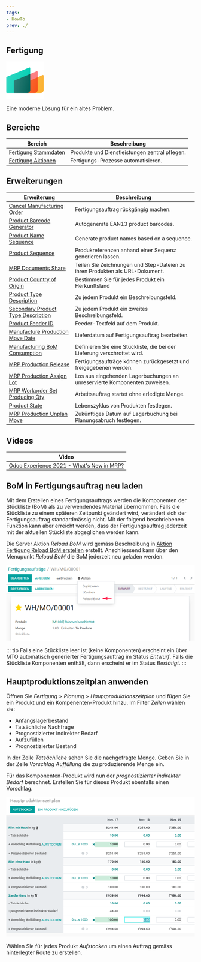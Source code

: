 ```yaml
---
tags:
- HowTo
prev: ./
---
```

## Fertigung
![icons_odoo_mrp](assets/icons_odoo_mrp.png)

Eine moderne Lösung für ein altes Problem.

## Bereiche

| Bereich                                           | Beschreibung                                   |
| ------------------------------------------------- | ---------------------------------------------- |
| [Fertigung Stammdaten](Fertigung%20Stammdaten.md) | Produkte und Dienstleistungen zentral pflegen. |
| [Fertigung Aktionen](Fertigung%20Aktionen.md)     | Fertigungs-Prozesse automatisieren.            |

## Erweiterungen

| Erweiterung                                                                       | Beschreibung                                                                 |
| --------------------------------------------------------------------------------- | ---------------------------------------------------------------------------- |
| [Cancel Manufacturing Order](Cancel%20Manufacturing%20Order.md)                   | Fertigungsauftrag rückgängig machen.                                         |
| [Product Barcode Generator](Product%20Barcode%20Generator.md)                     | Autogenerate EAN13 product barcodes.                                         |
| [Product Name Sequence](Product%20Name%20Sequence.md)                             | Generate product names based on a sequence.                                  |
| [Product Sequence](Product%20Sequence.md)                                         | Produkreferenzen anhand einer Sequenz generieren lassen.                     |
| [MRP Documents Share](MRP%20Documents%20Share.md)                                 | Teilen Sie Zeichnungen und Step-Dateien zu ihren Produkten als URL-Dokument. |
| [Product Country of Origin](Product%20Country%20of%20Origin.md)                   | Bestimmen Sie für jedes Produkt ein Herkunftsland                            |
| [Product Type Description](Product%20Type%20Description.md)                       | Zu jedem Produkt ein Beschreibungsfeld.                                      |
| [Secondary Product Type Description](Secondary%20Product%20Type%20Description.md) | Zu jedem Produkt ein zweites Beschreibungsfeld.                              |
| [Product Feeder ID](Product%20Feeder%20ID.md)                                     | Feeder-Textfeld auf dem Produkt.                                             |
| [Manufacture Production Move Date](Manufacture%20Production%20Move%20Date.md)     | Lieferdatum auf Fertigungsauftrag bearbeiten.                                |
| [Manufacturing BoM Consumption](Manufacturing%20BoM%20Consumption.md)             | Definieren Sie eine Stückliste, die bei der Lieferung verschrottet wird.     |
| [MRP Production Release](MRP%20Production%20Release.md)                           | Fertigungsaufträge können zurückgesetzt und freigegebenen werden.            |
| [MRP Production Assign Lot](MRP%20Production%20Assign%20Lot.md)                   | Los aus eingehenden Lagerbuchungen an unreservierte Komponenten zuweisen.   |
| [MRP Workorder Set Producing Qty](MRP%20Workorder%20Set%20Producing%20Qty.md)     | Arbeitsauftrag startet ohne erledigte Menge.                                 |
| [Product State](Product%20State.md)                                               | Lebenszyklus von Produkten festlegen.                                        |
| [MRP Production Unplan Move](MRP%20Production%20Unplan%20Move.md)                 | Zukünftiges Datum auf Lagerbuchung bei Planungsabruch festlegen.             |

## Videos

| Video                                                                                    |
| ---------------------------------------------------------------------------------------- |
| [Odoo Experience 2021 - What's New in MRP?](https://www.youtube.com/watch?v=xTXc_FV9kKU) |

## BoM in Fertigungsauftrag neu laden

Mit dem Erstellen eines Fertigungsauftrags werden die Komponenten der Stückliste (BoM) als zu verwendendes Material übernommen. Falls die Stückliste zu einem späteren Zeitpunkt geändert wird, verändert sich der Fertigungsauftrag standardmässig nicht. Mit der folgend beschriebenen Funktion kann aber erreicht werden, dass der Fertigungsauftrag jederzeit mit der aktuellen Stückliste abgeglichen werden kann.

Die Server Aktion *Reload BoM* wird gemäss Beschreibung in [Aktion Fertigung Reload BoM erstellen](Fertigung%20Aktionen.md#Aktion%20Fertigung%20Reload%20BoM%20erstellen) erstellt. Anschliessend kann über den Menupunkt *Reload BoM* die BoM jederzeit neu geladen werden.

![Fertigung Reload BoM](assets/Fertigung%20Reload%20BoM.png)

::: tip
Falls eine Stückliste leer ist (keine Komponenten) erscheint ein über MTO automatisch generierter Fertigungsauftrag im Status *Entwurf*. Falls die Stückliste Komponenten enthält, dann erscheint er im Status *Bestätigt*.
:::

## Hauptproduktionszeitplan anwenden

Öffnen Sie *Fertigung > Planung > Hauptproduktionszeitplan* und fügen Sie ein Produkt und ein Kompenenten-Produkt hinzu. Im Filter *Zeilen* wählen sie:

* Anfangslagerbestand
* Tatsächliche Nachfrage
* Prognostizierter indirekter Bedarf
* Aufzufüllen
* Prognostizierter Bestand

In der Zeile *Tatsächliche* sehen Sie die nachgefragte Menge. Geben Sie in der Zeile *Vorschlag Auffüllung* die zu produzierende Menge ein.

Für das Komponenten-Produkt wird nun der *prognostizierter indirekter Bedarf* berechnet. Erstellen Sie für dieses Produkt ebenfalls einen Vorschlag.

![](assets/Hauptproduktionszeitplan.png)

Wählen Sie für jedes Produkt *Aufstocken* um einen Auftrag gemäss hinterlegter Route zu erstellen.